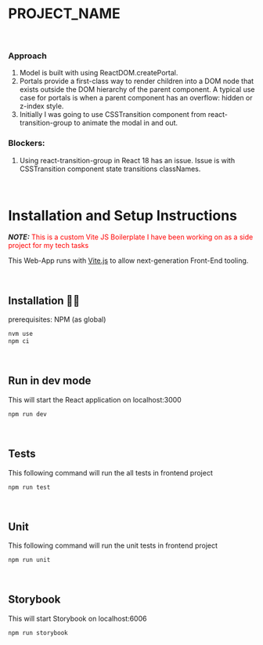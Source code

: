 # PROJECT_NAME

<br/>

### Approach

1. Model is built with using ReactDOM.createPortal.
2. Portals provide a first-class way to render children into a DOM node that exists outside the DOM hierarchy of the parent component. A typical use case for portals is when a parent component has an overflow: hidden or z-index style.
3. Initially I was going to use CSSTransition component from react-transition-group to animate the modal in and out.

### Blockers:

1. Using react-transition-group in React 18 has an issue. Issue is with CSSTransition component state transitions classNames.

<br/>

# Installation and Setup Instructions

**_NOTE:_** <span style="color:red">This is a custom Vite JS Boilerplate I have been working on as a side project for my tech tasks</span>

This Web-App runs with [Vite.js](https://vitejs.dev/) to allow next-generation Front-End tooling.

<br/>

## Installation 👷‍♂️

prerequisites: NPM (as global)

```bash
nvm use
npm ci
```

<br/>

## Run in dev mode

This will start the React application on localhost:3000

```bash
npm run dev
```

<br/>

## Tests

This following command will run the all tests in frontend project

```bash
npm run test
```

<br/>

## Unit

This following command will run the unit tests in frontend project

```bash
npm run unit
```

<br/>

## Storybook

This will start Storybook on localhost:6006

```bash
npm run storybook
```
